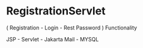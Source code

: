 # RegistrationServlet
( Registration - Login - Rest Password ) Functionality

JSP - Servlet - Jakarta Mail - MYSQL
